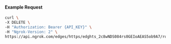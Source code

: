 <!-- Code generated for API Clients. DO NOT EDIT. -->

#### Example Request

```bash
curl \
-X DELETE \
-H "Authorization: Bearer {API_KEY}" \
-H "Ngrok-Version: 2" \
https://api.ngrok.com/edges/https/edghts_2c8wNDS084rs0GEIoAEAS5ob9A7/routes/edghtsrt_2c8wNFOWXo9SRjTO9d7GhzWAaid/user_agent_filter
```
